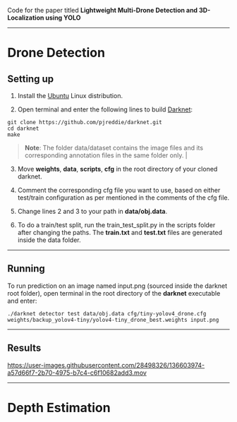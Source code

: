 Code for the paper titled **Lightweight Multi-Drone Detection and 3D-Localization using YOLO**

---
# Drone Detection

## Setting up

1. Install the [Ubuntu](https://www.ubuntu.com/) Linux distribution.

2. Open terminal and enter the following lines to build [Darknet](https://pjreddie.com/darknet/):
```
git clone https://github.com/pjreddie/darknet.git
cd darknet
make
```

> **Note**: The folder data/dataset contains the image files and its corresponding annotation files in the same folder only. |

3. Move **weights**, **data**, **scripts**, **cfg** in the root directory of your cloned darknet.

4. Comment the corresponding cfg file you want to use, based on either test/train configuration as per mentioned in the comments of the cfg file.
5. Change lines 2 and 3 to your path in **data/obj.data**.
6. To do a train/test split, run the train_test_split.py in the scripts folder after changing the paths. The **train.txt** and **test.txt** files are generated inside the data folder. 

---

## Running

To run prediction on an image named input.png (sourced inside the darknet root folder), open terminal in the root directory of the **darknet** executable and enter:
```
./darknet detector test data/obj.data cfg/tiny-yolov4_drone.cfg weights/backup_yolov4-tiny/yolov4-tiny_drone_best.weights input.png

```
---
## Results








https://user-images.githubusercontent.com/28498326/136603974-a57d66f7-2b70-4975-b7c4-c6f10682add3.mov




---

# Depth Estimation
